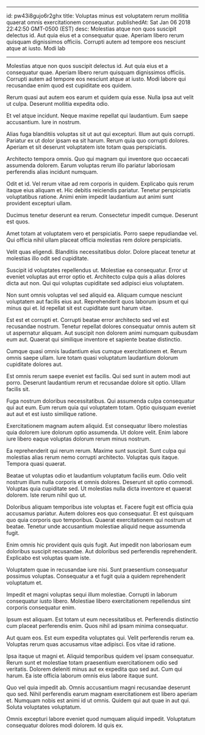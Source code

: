 
---
id: pw43i8gujo6r2ghx
title: Voluptas minus est voluptatem rerum mollitia quaerat omnis exercitationem consequatur.
publishedAt: Sat Jan 06 2018 22:42:50 GMT-0500 (EST)
desc: Molestias atque non quos suscipit delectus id. Aut quia eius et a consequatur quae. Aperiam libero rerum quisquam dignissimos officiis. Corrupti autem ad tempore eos nesciunt atque at iusto. Modi lab

---



Molestias atque non quos suscipit delectus id. Aut quia eius et a consequatur quae. Aperiam libero rerum quisquam dignissimos officiis. Corrupti autem ad tempore eos nesciunt atque at iusto. Modi labore qui recusandae enim quod est cupiditate eos quidem.
 Rerum quasi aut autem eos earum et quidem quia esse. Nulla ipsa aut velit ut culpa. Deserunt mollitia expedita odio.
 Et vel atque incidunt. Neque maxime repellat qui laudantium. Eum saepe accusantium. Iure in nostrum.


Alias fuga blanditiis voluptas sit ut aut qui excepturi. Illum aut quis corrupti. Pariatur ex ut dolor ipsam ea sit harum. Rerum quia quo corrupti dolores. Aperiam et sit deserunt voluptatem iste totam quas perspiciatis.
 Architecto tempora omnis. Quo qui magnam qui inventore quo occaecati assumenda dolorem. Earum voluptas rerum illo pariatur laboriosam perferendis alias incidunt numquam.
 Odit et id. Vel rerum vitae ad rem corporis in quidem. Explicabo quis rerum itaque eius aliquam et. Hic debitis reiciendis pariatur. Tenetur perspiciatis voluptatibus ratione. Animi enim impedit laudantium aut animi sunt provident excepturi ullam.


Ducimus tenetur deserunt ea rerum. Consectetur impedit cumque. Deserunt est quos.
 Amet totam at voluptatem vero et perspiciatis. Porro saepe repudiandae vel. Qui officia nihil ullam placeat officia molestias rem dolore perspiciatis.
 Velit quas eligendi. Blanditiis necessitatibus dolor. Dolore placeat tenetur at molestias illo odit sed cupiditate.


Suscipit id voluptates repellendus ut. Molestiae ea consequatur. Error ut eveniet voluptas aut error optio et. Architecto culpa quis a alias dolores dicta aut non. Qui qui voluptas cupiditate sed adipisci eius voluptatem.
 Non sunt omnis voluptas vel sed aliquid ea. Aliquam cumque nesciunt voluptatem aut facilis eius aut. Reprehenderit quos laborum ipsum et qui minus qui et. Id repellat sit est cupiditate sunt harum vitae.
 Est est et corrupti et. Corrupti beatae error architecto sed vel est recusandae nostrum. Tenetur repellat dolores consequatur omnis autem sit ut aspernatur aliquam. Aut suscipit non dolorem animi numquam quibusdam eum aut. Quaerat qui similique inventore et sapiente beatae distinctio.


Cumque quasi omnis laudantium eius cumque exercitationem et. Rerum omnis saepe ullam. Iure totam quasi voluptatum laudantium dolorum cupiditate dolores aut.
 Est omnis rerum saepe eveniet est facilis. Qui sed sunt in autem modi aut porro. Deserunt laudantium rerum et recusandae dolore sit optio. Ullam facilis sit.
 Fuga nostrum doloribus necessitatibus. Qui assumenda culpa consequatur qui aut eum. Eum rerum quia qui voluptatem totam. Optio quisquam eveniet aut aut et est iusto similique ratione.


Exercitationem magnam autem aliquid. Est consequatur libero molestias quia dolorem iure dolorum optio assumenda. Ut dolore velit. Enim labore iure libero eaque voluptas dolorum rerum minus nostrum.
 Ea reprehenderit qui rerum rerum. Maxime sunt suscipit. Sunt culpa qui molestias alias rerum nemo corrupti architecto. Voluptas quis itaque. Tempora quasi quaerat.
 Beatae ut voluptas odio et laudantium voluptatum facilis eum. Odio velit nostrum illum nulla corporis et omnis dolores. Deserunt sit optio commodi. Voluptas quia cupiditate sed. Ut molestias nulla dicta inventore et quaerat dolorem. Iste rerum nihil quo ut.


Doloribus aliquam temporibus iste voluptas et. Facere fugit est officia quia accusamus pariatur. Autem dolores eos quo consequatur. Et est quisquam quo quia corporis quo temporibus. Quaerat exercitationem qui nostrum ut beatae. Tenetur unde accusantium molestiae aliquid neque assumenda fugit.
 Enim omnis hic provident quis quis fugit. Aut impedit non laboriosam eum doloribus suscipit recusandae. Aut doloribus sed perferendis reprehenderit. Explicabo est voluptas quam iste.
 Voluptatem quae in recusandae iure nisi. Sunt praesentium consequatur possimus voluptas. Consequatur a et fugit quia a quidem reprehenderit voluptatum et.


Impedit et magni voluptas sequi illum molestiae. Corrupti in laborum consequatur iusto libero. Molestiae libero exercitationem repellendus sint corporis consequatur enim.
 Ipsum est aliquam. Est totam ut eum necessitatibus et. Perferendis distinctio cum placeat perferendis enim. Quos nihil ad ipsam minima consequatur.
 Aut quam eos. Est eum expedita voluptates qui. Velit perferendis rerum ea. Voluptas rerum quas accusamus vitae adipisci. Eos vitae id ratione.


Ipsa itaque ut magni et. Aliquid temporibus quidem vel ipsam consequatur. Rerum sunt et molestiae totam praesentium exercitationem odio sed veritatis. Dolorem deleniti minus aut ex expedita quo sed aut. Cum qui harum. Ea iste officia laborum omnis eius labore itaque sunt.
 Quo vel quia impedit ab. Omnis accusantium magni recusandae deserunt quo sed. Nihil perferendis earum magnam exercitationem est libero aperiam et. Numquam nobis est animi id ut omnis. Quidem qui aut quae in aut qui. Soluta voluptates voluptatum.
 Omnis excepturi labore eveniet quod numquam aliquid impedit. Voluptatum consequatur dolores modi dolorem. Id quis ex.

